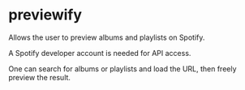# previewify

Allows the user to preview albums and playlists on Spotify.

A Spotify developer account is needed for API access.

One can search for albums or playlists and load the URL, then freely preview the result.
